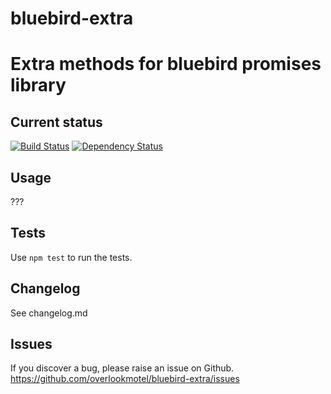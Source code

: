 # bluebird-extra

# Extra methods for bluebird promises library

## Current status

[![Build Status](https://secure.travis-ci.org/overlookmotel/bluebird-extra.png?branch=master)](http://travis-ci.org/overlookmotel/bluebird-extra)
[![Dependency Status](https://david-dm.org/overlookmotel/bluebird-extra.png)](https://david-dm.org/overlookmotel/bluebird-extra)

## Usage

???

## Tests

Use `npm test` to run the tests.

## Changelog

See changelog.md

## Issues

If you discover a bug, please raise an issue on Github. https://github.com/overlookmotel/bluebird-extra/issues
